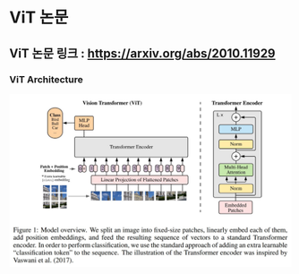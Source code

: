 # ViT 논문 
## ViT 논문 링크 : https://arxiv.org/abs/2010.11929  
### ViT Architecture
<img src = "https://github.com/Sangh0/Vision-Transformer/blob/main/ViT/figure/figure1.JPG?raw=true">
